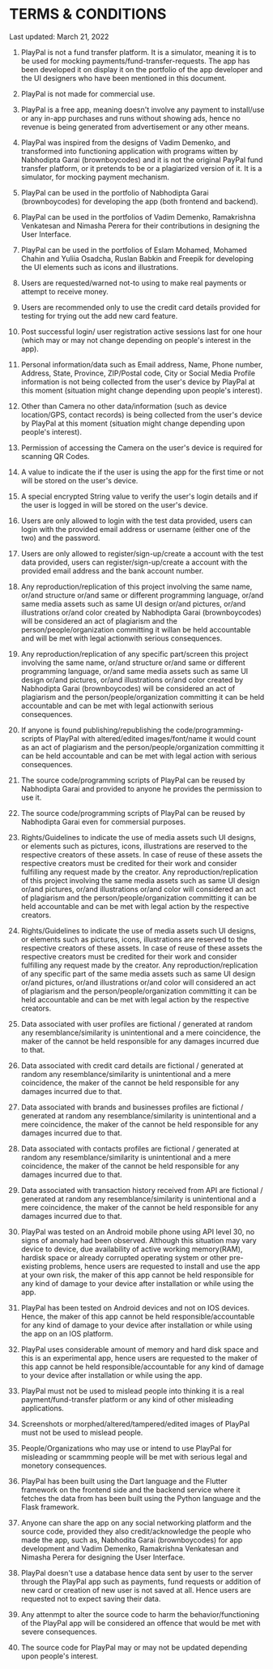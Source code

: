 # TERMS & CONDITIONS

Last updated: March 21, 2022

1. PlayPal is not a fund transfer platform. It is a simulator, meaning it is to be used for mocking payments/fund-transfer-requests. The app has been developed it on display it on the portfolio of the app developer and the UI designers who have been mentioned in this document.

2. PlayPal is not made for commercial use.

3. PlayPal is a free app, meaning doesn't involve any payment to install/use or any in-app purchases and runs without showing ads, hence no revenue is being generated from advertisement or any other means.

4. PlayPal was inspired from the designs of Vadim Demenko, and transformed into functioning application with programs witten by Nabhodipta Garai (brownboycodes) and it is not the original PayPal fund transfer platform, or it pretends to be or a plagiarized version of it. It is a simulator, for mocking payment mechanism.

5. PlayPal can be used in the portfolio of Nabhodipta Garai (brownboycodes) for developing the app (both frontend and backend).

6. PlayPal can be used in the portfolios of Vadim Demenko, Ramakrishna Venkatesan and Nimasha Perera for their contributions in designing the User Interface.

7. PlayPal can be used in the portfolios of Eslam Mohamed, Mohamed Chahin and Yuliia Osadcha, Ruslan Babkin and Freepik for developing the UI elements such as icons and illustrations.

8. Users are requested/warned not-to using to make real payments or attempt to receive money.

9. Users are recommended only to use the credit card details provided for testing for trying out the add new card feature.

10. Post successful login/ user registration active sessions last for one hour (which may or may not change depending on people's interest in the app).

11. Personal information/data such as Email address, Name, Phone number, Address, State, Province, ZIP/Postal code, City or Social Media Profile information is not being collected from the user's device by PlayPal at this moment (situation might change depending upon people's interest).

12. Other than Camera no other data/information (such as device location/GPS, contact records) is being collected from the user's device by PlayPal at this moment (situation might change depending upon people's interest).

13. Permission of accessing the Camera on the user's device is required for scanning QR Codes.

14. A value to indicate the if the user is using the app for the first time or not will be stored on the user's device.

15. A special encrypted String value to verify the user's login details and if the user is logged in will be stored on the user's device. 

16. Users are only allowed to login with the test data provided, users can login with the provided email address or username (either one of the two) and the password.

17. Users are only allowed to register/sign-up/create a account with the test data provided, users can register/sign-up/create a account with the provided email address and the bank account number.

18. Any reproduction/replication of this project involving the same name, or/and structure or/and same or different programming language, or/and same media assets such as same UI design or/and pictures, or/and illustrations or/and color  created by Nabhodipta Garai (brownboycodes) will be considered an act of plagiarism and the person/people/organization committing it willan be held accountable and will be met with legal actionwith serious consequences.

19. Any reproduction/replication of any specific part/screen this project involving the same name, or/and structure or/and same or different programming language, or/and same media assets such as same UI design or/and pictures, or/and illustrations or/and color created by Nabhodipta Garai (brownboycodes) will be considered an act of plagiarism and the person/people/organization committing it can be held accountable and can be met with legal actionwith serious consequences.

20. If anyone is found publishing/republishing the code/programming-scripts of PlayPal with altered/edited images/font/name it would count as an act of plagiarism and the person/people/organization committing it can be held accountable and can be met with legal action with serious consequences.

21. The source code/programming scripts of PlayPal can be reused by Nabhodipta Garai and provided to anyone he provides the permission to use it.

22. The source code/programming scripts of PlayPal can be reused by Nabhodipta Garai even for commersial purposes.

23. Rights/Guidelines to indicate the use of media assets such UI designs, or elements such as pictures, icons, illustrations are reserved to the respective creators of these assets. In case of reuse of these assets the respective creators must be credited for their work and consider fulfilling any request made by the creator. Any reproduction/replication of this project involving the same media assets such as same UI design or/and pictures, or/and illustrations or/and color will considered an act of plagiarism and the person/people/organization committing it can be held accountable and can be met with legal action by the respective creators.

24. Rights/Guidelines to indicate the use of media assets such UI designs, or elements such as pictures, icons, illustrations are reserved to the respective creators of these assets. In case of reuse of these assets the respective creators must be credited for their work and consider fulfilling any request made by the creator. Any reproduction/replication of any specific part of the same media assets such as same UI design or/and pictures, or/and illustrations or/and color will considered an act of plagiarism and the person/people/organization committing it can be held accountable and can be met with legal action by the respective creators.

25. Data associated with user profiles are fictional / generated at random any resemblance/similarity is unintentional and a mere coincidence, the maker of the cannot be held responsible for any damages incurred due to that.

26. Data associated with credit card details are fictional / generated at random any resemblance/similarity is unintentional and a mere coincidence, the maker of the cannot be held responsible for any damages incurred due to that.

27. Data associated with brands and businesses profiles are fictional / generated at random any resemblance/similarity is unintentional and a mere coincidence, the maker of the cannot be held responsible for any damages incurred due to that.

28. Data associated with contacts profiles are fictional / generated at random any resemblance/similarity is unintentional and a mere coincidence, the maker of the cannot be held responsible for any damages incurred due to that.

29. Data associated with transaction history received from API are fictional / generated at random any resemblance/similarity is unintentional and a mere coincidence, the maker of the cannot be held responsible for any damages incurred due to that.

30. PlayPal was tested on an Android mobile phone using API level 30, no signs of anomaly had been observed. Although this situation may vary device to device, due availability of active working memory(RAM), hardisk space or already corrupted operating system or other pre-existing problems, hence users are requested to install and use the app at your own risk, the maker of this app cannot be held responsible for any kind of damage to your device after installation or while using the app.

31. PlayPal has been tested on Android devices and not on IOS devices. Hence, the maker of this app cannot be held responsible/accountable for any kind of damage to your device after installation or while using the app on an IOS platform.

32. PlayPal uses considerable amount of memory and hard disk space and this is an experimental app, hence users are requested to the maker of this app cannot be held responsible/accountable for any kind of damage to your device after installation or while using the app.

33. PlayPal must not be used to mislead people into thinking it is a real payment/fund-transfer platform or any kind of other misleading applications.

34. Screenshots or morphed/altered/tampered/edited images of PlayPal must not be used to mislead people.

35. People/Organizations who may use or intend to use PlayPal for misleading or scammming people will be met with serious legal and monetory consequences.

36. PlayPal has been built using the Dart language and the Flutter framework on the frontend side and the backend service where it fetches the data from has been built using the Python language and the Flask framework.

37. Anyone can share the app on any social networking platform and the source code, provided they also credit/acknowledge the people who made the app, such as, Nabhodita Garai (brownboycodes) for app development and Vadim Demenko, Ramakrishna Venkatesan and Nimasha Perera for designing the User Interface.

38. PlayPal doesn't use a database hence data sent by user to the server through the PlayPal app such as payments, fund requests or addition of new card or creation of new user is not saved at all. Hence users are requested not to expect saving their data.
39. Any attenmpt to alter the source code to harm the behavior/functioning of the PlayPal app will be considered an offence that would be met with severe consequences.

40. The source code for PlayPal may or may not be updated depending upon people's interest.
